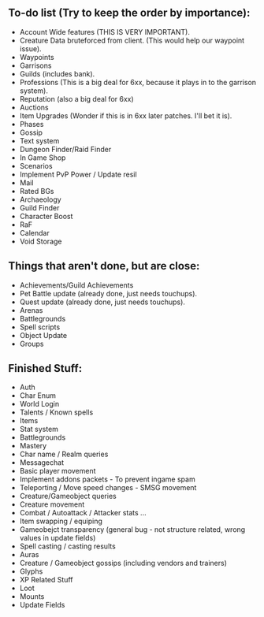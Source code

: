 ## To-do list (Try to keep the order by importance):

* Account Wide features (THIS IS VERY IMPORTANT). 
* Creature Data bruteforced from client. (This would help our waypoint issue).
* Waypoints
* Garrisons
* Guilds (includes bank).
* Professions (This is a big deal for 6xx, because it plays in to the garrison system).
* Reputation (also a big deal for 6xx)
* Auctions
* Item Upgrades (Wonder if this is in 6xx later patches. I'll bet it is).
* Phases
* Gossip
* Text system
* Dungeon Finder/Raid Finder
* In Game Shop
* Scenarios
* Implement PvP Power / Update resil
* Mail
* Rated BGs
* Archaeology
* Guild Finder
* Character Boost
* RaF
* Calendar
* Void Storage

## Things that aren't done, but are close:
* Achievements/Guild Achievements
* Pet Battle update (already done, just needs touchups). 
* Quest update (already done, just needs touchups). 
* Arenas
* Battlegrounds
* Spell scripts
* Object Update
* Groups 

## Finished Stuff:
* Auth
* Char Enum
* World Login
* Talents / Known spells
* Items
* Stat system
* Battlegrounds
* Mastery
* Char name / Realm queries
* Messagechat
* Basic player movement
* Implement addons packets - To prevent ingame spam
* Teleporting / Move speed changes - SMSG movement
* Creature/Gameobject queries
* Creature movement
* Combat / Autoattack / Attacker stats ...
* Item swapping / equiping
* Gameobejct transparency (general bug - not structure related, wrong values in update fields)
* Spell casting / casting results
* Auras
* Creature / Gameobject gossips (including vendors and trainers)
* Glyphs
* XP Related Stuff
* Loot
* Mounts
* Update Fields
